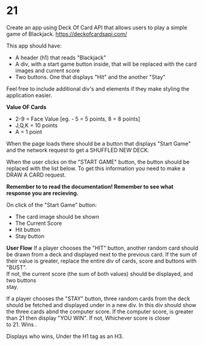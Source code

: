 # 21

Create an app using Deck Of Card API that allows users to play a simple game of Blackjack.
https://deckofcardsapi.com/

This app should have:
- A header (h1) that reads "Blackjack"
- A div, with a start game button inside, that will be replaced with the card images and current score
- Two buttons. One that displays "Hit" and the another "Stay"

Feel free to include additional div's and elements if they make styling the application easier.

**Value OF Cards**
- 2-9 = Face Value [eg. - 5 = 5 points, 8 = 8 points]
- J,Q,K = 10 points
- A = 1 point


When the page loads there should be a button that displays "Start Game" and the network request to get a SHUFFLED NEW DECK. 

When the user clicks on the "START GAME" button, the button should be replaced with the list below. To get this information you need to make a DRAW A CARD request. 

**Remember to to read the documentation! Remember to see what response you are recieving.**

On click of the "Start Game" button:
  - The card image should be shown
  - The Current Score
  - Hit button
  - Stay button 
  
  **User Flow**
  If a player chooses the "HIT" button, another random card should be drawn from a deck and displayed next to the previous card. 
      If the sum of their value is greater, replace the entire div of cards, score and buttons with "BUST".   
      If not, the current score (the sum of both values) should be displayed, and two buttons   
      stay.
      
  If a player chooses the "STAY" button, three random cards from the deck should be fetched and displayed under in a new div. In this div should show the three cards abnd the computer score. 
      If the computer score, is greater than 21 then display "YOU WIN". If not, Whichever score is closer   
      to 21. Wins . 
      
Displays who wins, Under the H1 tag as an H3.
  
  

